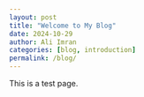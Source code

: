 ```yaml
---
layout: post
title: "Welcome to My Blog"
date: 2024-10-29
author: Ali Imran
categories: [blog, introduction]
permalink: /blog/
---
```


This is a test page.

